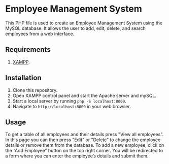 # Employee Management System

This PHP file is used to create an Employee Management System using the MySQL database. It allows the user to add, edit, delete, and search employees from a web interface.

## Requirements
1. [XAMPP](https://www.apachefriends.org/download.html).

## Installation

1. Clone this repository.
2. Open XAMPP control panel and start the Apache server and mySQL.  
3. Start a local server by running `php -S localhost:8000`.
4. Navigate to `http://localhost:8000` in your web browser.

## Usage
To get a table of all employees and their details press "View all employees". In this page you can then press "Edit" or "Delete" to change the employee details or remove them from the database.
To add a new employee, click on the “Add Employee” button on the top right corner. You will be redirected to a form where you can enter the employee’s details and submit them.
